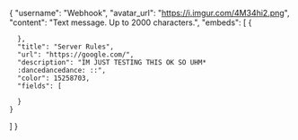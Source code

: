 {
  "username": "Webhook",
  "avatar_url": "https://i.imgur.com/4M34hi2.png",
  "content": "Text message. Up to 2000 characters.",
  "embeds": [
    {
 
      },
      "title": "Server Rules",
      "url": "https://google.com/",
      "description": "IM JUST TESTING THIS OK SO UHM*
      :dancedancedance: ::",
      "color": 15258703,
      "fields": [
      
      }
    }
  ]
}

